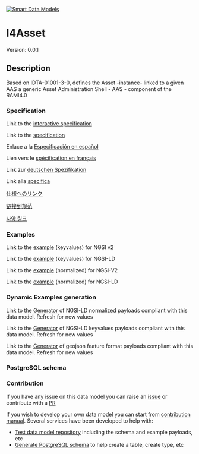 [![Smart Data Models](https://smartdatamodels.org/wp-content/uploads/2022/01/SmartDataModels_logo.png "Logo")](https://smartdatamodels.org)
# I4Asset
Version: 0.0.1

## Description 

Based on IDTA-01001-3-0, defines the Asset -instance- linked to a given AAS a generic Asset Administration Shell - AAS -  component of the RAMI4.0
### Specification

Link to the [interactive specification](https://swagger.lab.fiware.org/?url=https://smart-data-models.github.io/dataModel.AAS/I4Asset/swagger.yaml)

Link to the [specification](https://github.com/smart-data-models/dataModel.AAS/blob/master/I4Asset/doc/spec.md)

Enlace a la [Especificación en español](https://github.com/smart-data-models/dataModel.AAS/blob/master/I4Asset/doc/spec_ES.md)

Lien vers le [spécification en français](https://github.com/smart-data-models/dataModel.AAS/blob/master/I4Asset/doc/spec_FR.md)

Link zur [deutschen Spezifikation](https://github.com/smart-data-models/dataModel.AAS/blob/master/I4Asset/doc/spec_DE.md)

Link alla [specifica](https://github.com/smart-data-models/dataModel.AAS/blob/master/I4Asset/doc/spec_IT.md)

[仕様へのリンク](https://github.com/smart-data-models/dataModel.AAS/blob/master/I4Asset/doc/spec_JA.md)

[链接到规范](https://github.com/smart-data-models/dataModel.AAS/blob/master/I4Asset/doc/spec_ZH.md)

[사양 링크](https://github.com/smart-data-models/dataModel.AAS/blob/master/I4Asset/doc/spec_KO.md)
### Examples

Link to the [example](https://smart-data-models.github.io/dataModel.AAS/I4Asset/examples/example.json) (keyvalues) for NGSI v2

Link to the [example](https://smart-data-models.github.io/dataModel.AAS/I4Asset/examples/example.jsonld) (keyvalues) for NGSI-LD

Link to the [example](https://smart-data-models.github.io/dataModel.AAS/I4Asset/examples/example-normalized.json) (normalized) for NGSI-V2

Link to the [example](https://smart-data-models.github.io/dataModel.AAS/I4Asset/examples/example-normalized.jsonld) (normalized) for NGSI-LD
### Dynamic Examples generation

Link to the [Generator](https://smartdatamodels.org/extra/ngsi-ld_generator.php?schemaUrl=https://raw.githubusercontent.com/smart-data-models/dataModel.AAS/master/I4Asset/schema.json&email=info@smartdatamodels.org) of NGSI-LD normalized payloads compliant with this data model. Refresh for new values

Link to the [Generator](https://smartdatamodels.org/extra/ngsi-ld_generator_keyvalues.php?schemaUrl=https://raw.githubusercontent.com/smart-data-models/dataModel.AAS/master/I4Asset/schema.json&email=info@smartdatamodels.org) of NGSI-LD keyvalues payloads compliant with this data model. Refresh for new values

Link to the [Generator](https://smartdatamodels.org/extra/geojson_features_generator.php?schemaUrl=https://raw.githubusercontent.com/smart-data-models/dataModel.AAS/master/I4Asset/schema.json&email=info@smartdatamodels.org) of geojson feature format payloads compliant with this data model. Refresh for new values
### PostgreSQL schema
### Contribution

 If you have any issue on this data model you can raise an [issue](https://github.com/smart-data-models/dataModel.AAS/issues)  or contribute with a [PR](https://github.com/smart-data-models/dataModel.AAS/pulls)

 If you wish to develop your own data model you can start from [contribution manual](https://bit.ly/contribution_manual). Several services have been developed to help with: 
 - [Test data model repository](https://smartdatamodels.org/index.php/data-models-contribution-api/) including the schema and example payloads, etc
 - [Generate PostgreSQL schema](https://smartdatamodels.org/index.php/sql-service/) to help create a table, create type, etc